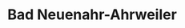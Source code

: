 ---
title: Bad Neuenahr-Ahrweiler
url: /bad-neuenahr-ahrweiler/
latitude: 50.545
longitude: 7.126
---